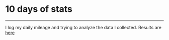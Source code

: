 # 10 days of stats
----
I log my daily mileage and trying to analyze the data I collected. Results are [here](https://ivanbochko.github.io/10-days-of-statistics/)